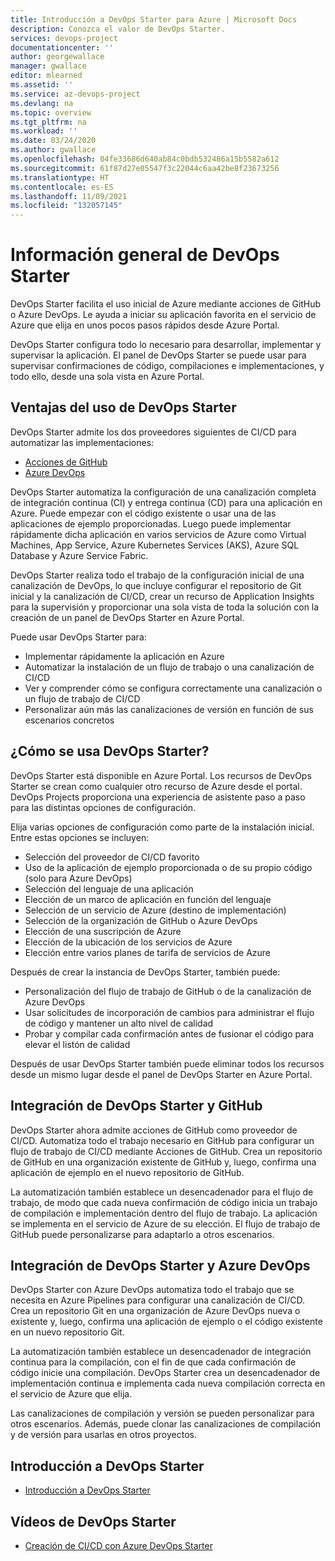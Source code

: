 ```yaml
---
title: Introducción a DevOps Starter para Azure | Microsoft Docs
description: Conozca el valor de DevOps Starter.
services: devops-project
documentationcenter: ''
author: georgewallace
manager: gwallace
editor: mlearned
ms.assetid: ''
ms.service: az-devops-project
ms.devlang: na
ms.topic: overview
ms.tgt_pltfrm: na
ms.workload: ''
ms.date: 03/24/2020
ms.author: gwallace
ms.openlocfilehash: 04fe33686d640ab84c0bdb532486a15b5582a612
ms.sourcegitcommit: 61f87d27e05547f3c22044c6aa42be8f23673256
ms.translationtype: HT
ms.contentlocale: es-ES
ms.lasthandoff: 11/09/2021
ms.locfileid: "132057145"
---
```

# <a name="overview-of-devops-starter"></a>Información general de DevOps Starter

 DevOps Starter facilita el uso inicial de Azure mediante acciones de GitHub o Azure DevOps. Le ayuda a iniciar su aplicación favorita en el servicio de Azure que elija en unos pocos pasos rápidos desde Azure Portal. 

 DevOps Starter configura todo lo necesario para desarrollar, implementar y supervisar la aplicación. El panel de DevOps Starter se puede usar para supervisar confirmaciones de código, compilaciones e implementaciones, y todo ello, desde una sola vista en Azure Portal.

## <a name="advantages-of-using-devops-starter"></a>Ventajas del uso de DevOps Starter

  DevOps Starter admite los dos proveedores siguientes de CI/CD para automatizar las implementaciones:
  * [Acciones de GitHub](https://github.com/features/actions)
  * [Azure DevOps](https://azure.microsoft.com/services/devops)

  DevOps Starter automatiza la configuración de una canalización completa de integración continua (CI) y entrega continua (CD) para una aplicación en Azure.  Puede empezar con el código existente o usar una de las aplicaciones de ejemplo proporcionadas. Luego puede implementar rápidamente dicha aplicación en varios servicios de Azure como Virtual Machines, App Service, Azure Kubernetes Services (AKS), Azure SQL Database y Azure Service Fabric.  

  DevOps Starter realiza todo el trabajo de la configuración inicial de una canalización de DevOps, lo que incluye configurar el repositorio de Git inicial y la canalización de CI/CD, crear un recurso de Application Insights para la supervisión y proporcionar una sola vista de toda la solución con la creación de un panel de DevOps Starter en Azure Portal.

Puede usar DevOps Starter para:

* Implementar rápidamente la aplicación en Azure
* Automatizar la instalación de un flujo de trabajo o una canalización de CI/CD
* Ver y comprender cómo se configura correctamente una canalización o un flujo de trabajo de CI/CD
* Personalizar aún más las canalizaciones de versión en función de sus escenarios concretos

## <a name="how-to-use-devops-starter"></a>¿Cómo se usa DevOps Starter?

  DevOps Starter está disponible en Azure Portal. Los recursos de DevOps Starter se crean como cualquier otro recurso de Azure desde el portal. DevOps Projects proporciona una experiencia de asistente paso a paso para las distintas opciones de configuración.  

Elija varias opciones de configuración como parte de la instalación inicial. Entre estas opciones se incluyen:

* Selección del proveedor de CI/CD favorito
* Uso de la aplicación de ejemplo proporcionada o de su propio código (solo para Azure DevOps)
* Selección del lenguaje de una aplicación
* Elección de un marco de aplicación en función del lenguaje
* Selección de un servicio de Azure (destino de implementación)
* Selección de la organización de GitHub o Azure DevOps
* Elección de una suscripción de Azure
* Elección de la ubicación de los servicios de Azure
* Elección entre varios planes de tarifa de servicios de Azure

Después de crear la instancia de DevOps Starter, también puede:

* Personalización del flujo de trabajo de GitHub o de la canalización de Azure DevOps
* Usar solicitudes de incorporación de cambios para administrar el flujo de código y mantener un alto nivel de calidad
* Probar y compilar cada confirmación antes de fusionar el código para elevar el listón de calidad

Después de usar DevOps Starter también puede eliminar todos los recursos desde un mismo lugar desde el panel de DevOps Starter en Azure Portal.

## <a name="devops-starter-and-github-integration"></a>Integración de DevOps Starter y GitHub

DevOps Starter ahora admite acciones de GitHub como proveedor de CI/CD. Automatiza todo el trabajo necesario en GitHub para configurar un flujo de trabajo de CI/CD mediante Acciones de GitHub. Crea un repositorio de GitHub en una organización existente de GitHub y, luego, confirma una aplicación de ejemplo en el nuevo repositorio de GitHub.  

La automatización también establece un desencadenador para el flujo de trabajo, de modo que cada nueva confirmación de código inicia un trabajo de compilación e implementación dentro del flujo de trabajo. La aplicación se implementa en el servicio de Azure de su elección. El flujo de trabajo de GitHub puede personalizarse para adaptarlo a otros escenarios. 

## <a name="devops-starter-and-azure-devops-integration"></a>Integración de DevOps Starter y Azure DevOps

DevOps Starter con Azure DevOps automatiza todo el trabajo que se necesita en Azure Pipelines para configurar una canalización de CI/CD. Crea un repositorio Git en una organización de Azure DevOps nueva o existente y, luego, confirma una aplicación de ejemplo o el código existente en un nuevo repositorio Git.  

La automatización también establece un desencadenador de integración continua para la compilación, con el fin de que cada confirmación de código inicie una compilación. DevOps Starter crea un desencadenador de implementación continua e implementa cada nueva compilación correcta en el servicio de Azure que elija.  

Las canalizaciones de compilación y versión se pueden personalizar para otros escenarios. Además, puede clonar las canalizaciones de compilación y de versión para usarlas en otros proyectos.

## <a name="getting-started-with-devops-starter"></a>Introducción a DevOps Starter

* [Introducción a DevOps Starter](./azure-devops-project-github.md)

##  <a name="devops-starter-videos"></a>Vídeos de DevOps Starter

* [Creación de CI/CD con Azure DevOps Starter](https://www.youtube.com/watch?v=NuYDAs3kNV8)
